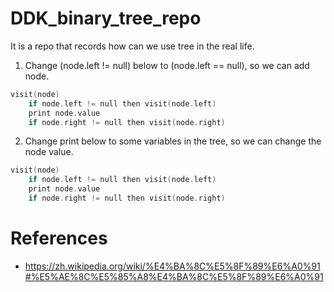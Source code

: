 # DDK_binary_tree_repo
It is a repo that records how can we use tree in the real life.

1. Change (node.left != null) below to (node.left == null), so we can add node.
```C++
visit(node)
    if node.left != null then visit(node.left)
    print node.value
    if node.right != null then visit(node.right)
```

2. Change print below to some variables in the tree, so we can change the node value.
```C++
visit(node)
    if node.left != null then visit(node.left)
    print node.value
    if node.right != null then visit(node.right)
```



# References
* https://zh.wikipedia.org/wiki/%E4%BA%8C%E5%8F%89%E6%A0%91#%E5%AE%8C%E5%85%A8%E4%BA%8C%E5%8F%89%E6%A0%91
